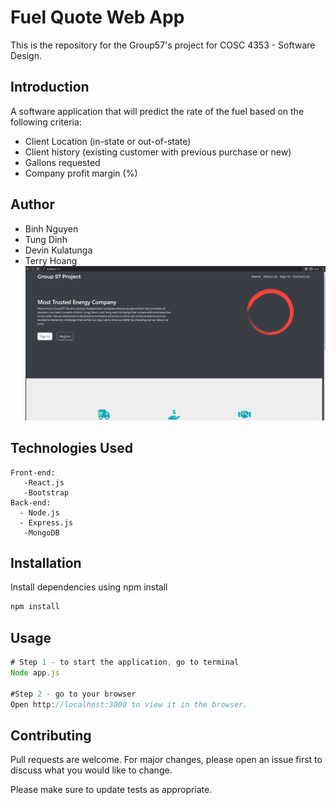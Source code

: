 # Fuel Quote Web App

This is the repository for the Group57's project for COSC 4353 - Software Design.

## Introduction
A software application that will predict the rate of the fuel based on the following criteria:
- Client Location (in-state or out-of-state)
- Client history (existing customer with previous purchase or new)
- Gallons requested
- Company profit margin (%)

## Author
- Binh Nguyen 
- Tung Dinh
- Devin Kulatunga
- Terry Hoang
![](project_demo.gif)
## Technologies Used
```List
Front-end:
   -React.js
   -Bootstrap
Back-end:
  - Node.js
  - Express.js
   -MongoDB
```

## Installation

Install dependencies using npm install

```bash
npm install 
```

## Usage

```javascript
# Step 1 - to start the application, go to terminal
Node app.js

#Step 2 - go to your browser 
Open http://localhost:3000 to view it in the browser.

```

## Contributing

Pull requests are welcome. For major changes, please open an issue first
to discuss what you would like to change.

Please make sure to update tests as appropriate.
